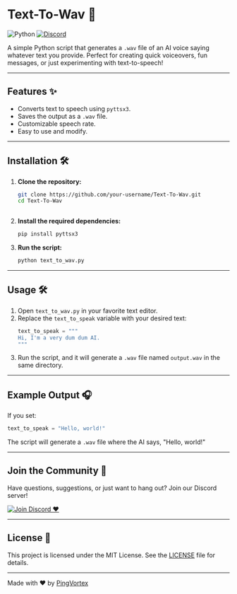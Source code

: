 # Text-To-Wav 🎤

![Python](https://img.shields.io/badge/Python-3776AB?style=for-the-badge&logo=python&logoColor=white)
[![Discord](https://img.shields.io/badge/Discord-5865F2?style=for-the-badge&logo=discord&logoColor=white)](https://discord.gg/Efe5ws6jcP)

A simple Python script that generates a `.wav` file of an AI voice saying whatever text you provide. Perfect for creating quick voiceovers, fun messages, or just experimenting with text-to-speech!

---

## Features ✨
- Converts text to speech using `pyttsx3`.
- Saves the output as a `.wav` file.
- Customizable speech rate.
- Easy to use and modify.

---

## Installation 🛠️

1. **Clone the repository:**
   ```bash
   git clone https://github.com/your-username/Text-To-Wav.git
   cd Text-To-Wav
  
2. **Install the required dependencies:**
   ```bash
   pip install pyttsx3
   ```

3. **Run the script:**
   ```bash
   python text_to_wav.py
   ```

---

## Usage 🛠

1. Open `text_to_wav.py` in your favorite text editor.
2. Replace the `text_to_speak` variable with your desired text:
   ```python
   text_to_speak = """
   Hi, I'm a very dum dum AI.
   """
   ```
3. Run the script, and it will generate a `.wav` file named `output.wav` in the same directory.

---

## Example Output 🎧

If you set:
```python
text_to_speak = "Hello, world!"
```

The script will generate a `.wav` file where the AI says, "Hello, world!"

---

## Join the Community 🎉

Have questions, suggestions, or just want to hang out? Join our Discord server!

[![Join Discord ❤️](https://img.shields.io/badge/Join%20Discord-5865F2?style=for-the-badge&logo=discord&logoColor=white)](https://discord.gg/Efe5ws6jcP)

---

## License 📜

This project is licensed under the MIT License. See the [LICENSE](LICENSE) file for details.

---

Made with ❤️ by [PingVortex](https://github.com/pingvortex)
```
